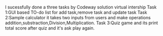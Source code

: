I sucessfully done a three tasks by Codeway solution virtual intership
Task 1:GUI based TO-do list for add task,remove task and update task
Task 2:Sample calculator it takes two inputs from users and make operations addition,substraction,Division,Multiplication.
Task 3:Quiz game and its print total score after quiz and it's ask play again.

